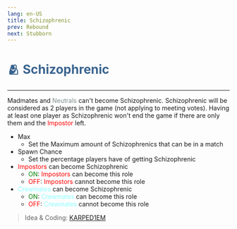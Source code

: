 ```yaml
---
lang: en-US
title: Schizophrenic
prev: Rebound
next: Stubborn
---
```


# <font color=#3a648f>🫂 <b>Schizophrenic</b></font> <Badge text="Mixed" type="tip" vertical="middle"/>

***

Madmates and <font color=#7f8c8d>Neutrals</font> can't become Schizophrenic. Schizophrenic will be considered as 2 players in the game (not applying to meeting votes). Having at least one player as Schizophrenic won't end the game if there are only them and the <font color=red>Impostor</font> left.

- Max
  - Set the Maximum amount of Schizophrenics that can be in a match
- Spawn Chance
  - Set the percentage players have of getting Schizophrenic
- <font color=red>Impostors</font> can become Schizophrenic
  - <font color=green>ON</font>: <font color=red>Impostors</font> can become this role
  - <font color=red>OFF</font>: <font color=red>Impostors</font> cannot become this role
- <font color=#8cffff>Crewmates</font> can become Schizophrenic
  - <font color=green>ON</font>: <font color=#8cffff>Crewmates</font> can become this role
  - <font color=red>OFF</font>: <font color=#8cffff>Crewmates</font> cannot become this role

> Idea & Coding: [KARPED1EM](https://github.com/KARPED1EM)
